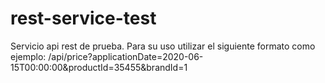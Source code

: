 # rest-service-test

Servicio api rest de prueba.
Para su uso utilizar el siguiente formato como ejemplo:
/api/price?applicationDate=2020-06-15T00:00:00&productId=35455&brandId=1
